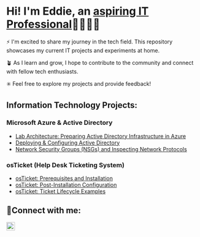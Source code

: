 # Hi! I'm Eddie, an [aspiring IT Professional](https://www.linkedin.com/in/edmond-hanley/)👨🏻‍💻​​🛜​

⚡ I'm excited to share my journey in the tech field. This repository showcases my current IT projects and experiments at home.

🪴 As I learn and grow, I hope to contribute to the community and connect with fellow tech enthusiasts.

✳️ Feel free to explore my projects and provide feedback!

## Information Technology Projects: 

### Microsoft Azure & Active Directory
  - [Lab Architecture: Preparing Active Directory Infrastructure in Azure](https://github.com/EddieJIV/Lab-Architecture-Preparing-Active-Directory-Infrastructure-in-Azure/blob/main/README.md)
  - [Deploying & Configuring Active Directory](https://github.com/EddieJIV/Deploying-and-Configuring-Active-Directory)
  - [Network Security Groups (NSGs) and Inspecting Network Protocols](link)


### osTicket (Help Desk Ticketing System)
  - [osTicket: Prerequisites and Installation](https://github.com/EddieJIV/osticket-prereqs)
  - [osTicket: Post-Installation Configuration](https://github.com/EddieJIV/osTicket-Post-Installation-Configuration)
  - [osTicket: Ticket Lifecycle Examples](https://github.com/EddieJIV/osTicket-Ticket-Lifecycle-Examples)


<h2>🤳Connect with me:</h2>

[<img align="left" alt="Eddie | LinkedIn" width="22px" src="https://cdn.jsdelivr.net/npm/simple-icons@v3/icons/linkedin.svg" />][linkedin]

[linkedin]: https://linkedin.com/in/edmond-hanley
